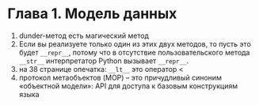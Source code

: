 # Глава 1. Модель данных

1. dunder-метод есть магический метод
2. Если вы реализуете только один из этих двух методов, то пусть это будет
`__repr__`, потому что в отсутствие пользовательского метода `__str__` интерпретатор Python вызывает `__repr__`.
3. на 38 странице опечатка: `__lt__` это оператор <
4. протокол метаобъектов (MOP) – это причудливый синоним
«объектной модели»: API для доступа к базовым конструкциям языка
